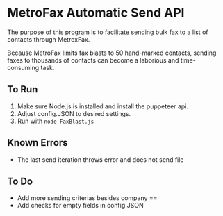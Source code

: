 # MetroFax Automatic Send API
The purpose of this program is to facilitate sending bulk fax to a list of contacts through MetroxFax.

Because MetroFax limits fax blasts to 50 hand-marked contacts, sending faxes to thousands of contacts can become a laborious and time-consuming task.

## To Run
1. Make sure Node.js is installed and install the puppeteer api.
2. Adjust config.JSON to desired settings.
3. Run with `node FaxBlast.js`

## Known Errors
* The last send iteration throws error and does not send file

## To Do
* Add more sending criterias besides company == <something>
* Add checks for empty fields in config.JSON
